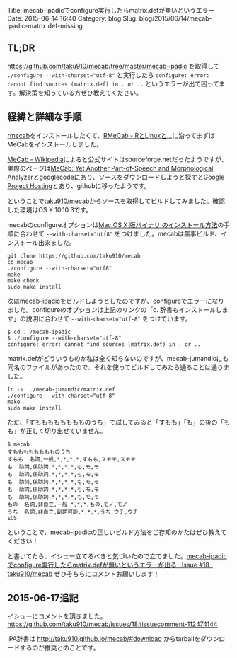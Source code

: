 Title: mecab-ipadicでconfigure実行したらmatrix.defが無いというエラー
Date: 2015-06-14 16:40
Category: blog
Slug: blog/2015/06/14/mecab-ipadic-matrix.def-missing

## TL;DR

https://github.com/taku910/mecab/tree/master/mecab-ipadic を取得して
`./configure --with-charset="utf-8"` と実行したら
`configure: error: cannot find sources (matrix.def) in . or ..` というエラーが出て困ってます。解決策を知っている方ぜひ教えてください。

## 経緯と詳細な手順

[rmecab](https://sites.google.com/site/rmecab/)をインストールしたくて、[RMeCab - RとLinuxと...](http://rmecab.jp/wiki/index.php?RMeCab)に沿ってまずはMeCabをインストールしました。

[MeCab - Wikipedia](http://ja.wikipedia.org/wiki/MeCab)によると公式サイトはsourceforge.netだったようですが、実際のページは[MeCab: Yet Another Part-of-Speech and Morphological Analyzer](http://mecab.googlecode.com/svn/trunk/mecab/doc/index.html)とgooglecodeにあり、ソースをダウンロードしようと探すと[Google Project Hosting](https://code.google.com/hosting/moved?project=mecab)とあり、githubに移ったようです。

ということで[taku910/mecab](https://github.com/taku910/mecab)からソースを取得してビルドしてみました。確認した環境はOS X 10.10.3です。

mecabのconfigureオプションは[Mac OS X 版バイナリ のインストール方法](http://rmecab.jp/wiki/index.php?RMeCab#content_1_2)の手順に合わせて `--with-charset="utf8"` をつけました。mecabは無事ビルド、インストール出来ました。

```
git clone https://github.com/taku910/mecab
cd mecab
./configure --with-charset="utf8"
make
make check
sudo make install
```

次はmecab-ipadicをビルドしようとしたのですが、configureでエラーになりました。configureのオプションは上記のリンクの「c. 辞書もインストールします」の説明に合わせて `--with-charset="utf-8"` をつけています。

```
$ cd ../mecab-ipadic
$ ./configure --with-charset="utf-8"
configure: error: cannot find sources (matrix.def) in . or ..
```

matrix.defがどういうものか私は全く知らないのですが、mecab-jumandicにも同名のファイルがあったので、それを使ってビルドしてみたら通ることは通りました。

```
ln -s ../mecab-jumandic/matrix.def
./configure --with-charset="utf-8"
make
sudo make install
```

ただ、「すもももももももものうち」で試してみると「すもも」「も」の後の「もも」が正しく切り出せていません。

```
$ mecab
すもももももももものうち
すもも  名詞,一般,*,*,*,*,すもも,スモモ,スモモ
も  助詞,係助詞,*,*,*,*,も,モ,モ
も  助詞,係助詞,*,*,*,*,も,モ,モ
も  助詞,係助詞,*,*,*,*,も,モ,モ
も  助詞,係助詞,*,*,*,*,も,モ,モ
も  助詞,係助詞,*,*,*,*,も,モ,モ
もの  名詞,非自立,一般,*,*,*,もの,モノ,モノ
うち  名詞,非自立,副詞可能,*,*,*,うち,ウチ,ウチ
EOS
```

ということで、mecab-ipadicの正しいビルド方法をご存知のかたはぜひ教えてください！

と書いてたら、イシュー立てるべきと気づいたので立てました。[mecab-ipadicでconfigure実行したらmatrix.defが無いというエラーが出る · Issue #18 · taku910/mecab](https://github.com/taku910/mecab/issues/18) ぜひそちらにコメントお願いします！

## 2015-06-17追記

イシューにコメントを頂きました。
https://github.com/taku910/mecab/issues/18#issuecomment-112474144

IPA辞書は http://taku910.github.io/mecab/#download  からtarballをダウンロードするのが推奨とのことです。
